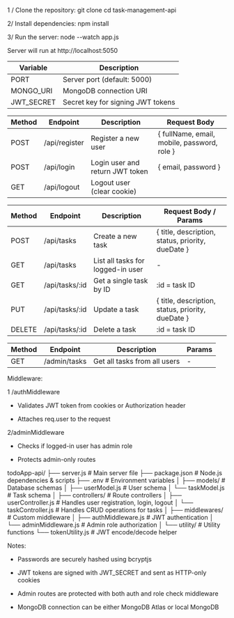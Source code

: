 1 / Clone the repository:
git clone <repository-url>
cd task-management-api


2/ Install dependencies:
npm install

3/ Run the server:
node --watch app.js

Server will run at http://localhost:5050





| Variable     | Description                       |
| ------------ | --------------------------------- |
| PORT         | Server port (default: 5000)       |
| MONGO_URI    | MongoDB connection URI            |
| JWT_SECRET   | Secret key for signing JWT tokens |








| Method | Endpoint        | Description                     | Request Body                                  |
| ------ | --------------- | ------------------------------- | --------------------------------------------- |
| POST   | /api/register   | Register a new user             | { fullName, email, mobile, password, role }   |
| POST   | /api/login      | Login user and return JWT token | { email, password }                           |
| GET    | /api/logout     | Logout user (clear cookie)      |                                               |



| Method | Endpoint         | Description                       | Request Body / Params                               |
| ------ | ---------------- | --------------------------------- | --------------------------------------------------- |
| POST   | /api/tasks     | Create a new task                 | { title, description, status, priority, dueDate }     |
| GET    | /api/tasks     | List all tasks for logged-in user | -                                                     |
| GET    | /api/tasks/:id | Get a single task by ID           | :id = task ID                                         |
| PUT    | /api/tasks/:id | Update a task                     | { title, description, status, priority, dueDate }     |
| DELETE | /api/tasks/:id | Delete a task                     | :id = task ID                                         |



| Method | Endpoint               | Description                      | Params             |
| ------ | ---------------------- | -------------------------------- | ------------------ |
| GET    | /admin/tasks           | Get all tasks from all users     | -                  |



Middleware:

1 /authMiddleware

 * Validates JWT token from cookies or Authorization header

 * Attaches req.user to the request

2/adminMiddleware

 * Checks if logged-in user has admin role

 * Protects admin-only routes


todoApp-api/
├── server.js # Main server file
├── package.json # Node.js dependencies & scripts
├── .env # Environment variables
│
├── models/ # Database schemas
│ ├── userModel.js # User schema
│ └── taskModel.js # Task schema
│
├── controllers/ # Route controllers
│ ├── userController.js # Handles user registration, login, logout
│ └── taskController.js # Handles CRUD operations for tasks
│
├── middlewares/ # Custom middleware
│ ├── authMiddleware.js # JWT authentication
│ └── adminMiddleware.js # Admin role authorization
│
└── utility/ # Utility functions
└── tokenUtility.js # JWT encode/decode helper


Notes:

* Passwords are securely hashed using bcryptjs

* JWT tokens are signed with JWT_SECRET and sent as HTTP-only cookies

* Admin routes are protected with both auth and role check middleware

* MongoDB connection can be either MongoDB Atlas or local MongoDB


